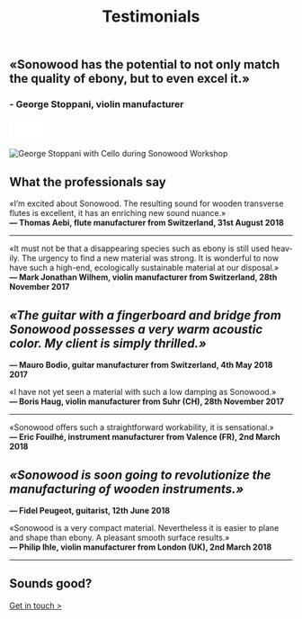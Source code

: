 ﻿---
lang: en
title: 'Testimonials'
order: 2
---

<div class="full-width-kenburns">
<div class="wrap-bg-image">

## «Sonowood has the potential to not only match the quality of ebony, but to even excel it.»

### \- George Stoppani, violin manufacturer

![arrow down](/assets/images/arrow-d-white.svg)

</div>
<img srcset="/assets/images/testimonial_cover2_2x.jpg"
     src="/assets/images/testimonial_cover2.jpg" alt="George Stoppani with Cello during Sonowood Workshop">
</div>

<div class="full-width">
<div class="wrap -cols2">

## What the professionals say

«I’m excited about Sonowood. The resulting sound for wooden transverse
flutes is excellent, it has an enriching new sound nuance.»  
**— Thomas Aebi, flute manufacturer from Switzerland, 31st August 2018**

-----


«It must not be that a disappearing species such as ebony is still used
heavily. The urgency to find a new material was strong. It is wonderful
to now have such a high-end, ecologically sustainable material at our
disposal.»  
**— Mark Jonathan Wilhem, violin manufacturer from Switzerland, 28th
November 2017**

</div>
</div>

<div class="full-width-grey">
<div class="wrap -cols2">

## *«The guitar with a fingerboard and bridge from Sonowood possesses a very warm acoustic color. My client is simply thrilled.»*

**— Mauro Bodio, guitar manufacturer from Switzerland, 4th May 2018
2017**

</div>
</div>

<div class="full-width">
<div class="wrap -cols2">


«I have not yet seen a material with such a low damping as Sonowood.»  
**— Boris Haug, violin manufacturer from Suhr (CH), 28th November 2017**

-----

«Sonowood offers such a straightforward workability, it is sensational.»  
**— Eric Fouilhé, instrument manufacturer from Valence (FR), 2nd March
2018**

</div>
</div>

<div class="full-width-red">
<div class="wrap -cols2">

## *«Sonowood is soon going to revolutionize the manufacturing of wooden instruments.»*

**— Fidel Peugeot, guitarist, 12th June 2018**

</div>
</div>

<div class="full-width">
<div class="wrap -cols2">


«Sonowood is a very compact material. Nevertheless it is easier to plane and shape than ebony. A pleasant smooth surface results.»  
**— Philip Ihle, violin manufacturer from London (UK), 2nd March 2018**

-----


## Sounds good?

<a class="btn -red" href="/en/contact">Get in touch ></a>

</div>
</div>
